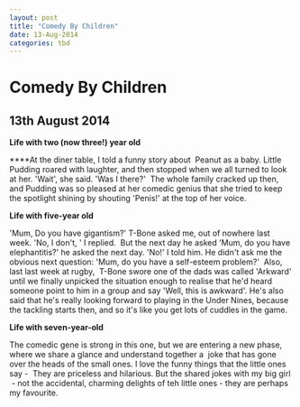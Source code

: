```yaml
---
layout: post
title: "Comedy By Children"
date: 13-Aug-2014
categories: tbd
---
```


# Comedy By Children

## 13th August 2014

**Life with two (now three!) year old**

****At the diner table,   I told a funny story about  Peanut as a baby. Little Pudding roared with laughter,   and then stopped when we all turned to look at her. 'Wait',   she said. 'Was I there?'  The whole family cracked up then, and Pudding was so pleased at her comedic genius that she tried to keep the spotlight shining by shouting 'Penis!' at the top of her voice.

**Life with five-year old**

'Mum, Do you have gigantism?' T-Bone asked me, out of nowhere last week. 'No, I don't, ' I replied.  But the next day he asked 'Mum, do you have elephantitis?' he asked the next day. 'No!' I told him. He didn't ask me the obvious next question: 'Mum, do you have a self-esteem problem?'  Also, last last week at rugby,  T-Bone swore one of the dads was called 'Arkward' until we finally unpicked the situation enough to realise that he'd heard someone point to him in a group and say 'Well, this is awkward'. He's also said that he's really looking forward to playing in the Under Nines, because the tackling starts then, and so it's like you get lots of cuddles in the game.

**Life with seven-year-old**

The comedic gene is strong in this one, but we are entering a new phase, where we share a glance and understand together a  joke that has gone over the heads of the small ones. I love the funny things that the little ones say -  They are priceless and hilarious. But the shared jokes with my big girl  - not the accidental, charming delights of teh little ones - they are perhaps my favourite.

